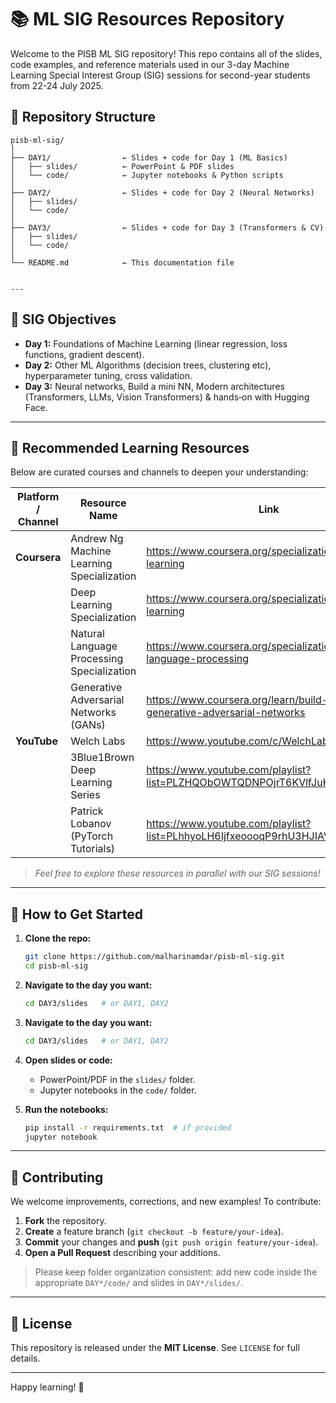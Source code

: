 # 📚 ML SIG Resources Repository

Welcome to the PISB ML SIG repository! This repo contains all of the slides, code examples, and reference materials used in our 3-day Machine Learning Special Interest Group (SIG) sessions for second-year students from 22-24 July 2025.

## 📂 Repository Structure

```text
pisb-ml-sig/
│
├── DAY1/                ← Slides + code for Day 1 (ML Basics)
│   ├── slides/          ← PowerPoint & PDF slides
│   └── code/            ← Jupyter notebooks & Python scripts
│
├── DAY2/                ← Slides + code for Day 2 (Neural Networks)
│   ├── slides/
│   └── code/
│
├── DAY3/                ← Slides + code for Day 3 (Transformers & CV)
│   ├── slides/
│   └── code/
│
└── README.md            ← This documentation file


---
```
## 🎯 SIG Objectives
- **Day 1:** Foundations of Machine Learning (linear regression, loss functions, gradient descent).  
- **Day 2:** Other ML Algorithms (decision trees, clustering etc), hyperparameter tuning, cross validation.  
- **Day 3:** Neural networks, Build a mini NN, Modern architectures (Transformers, LLMs, Vision Transformers) & hands‑on with Hugging Face.

---

## 📖 Recommended Learning Resources
Below are curated courses and channels to deepen your understanding:

| Platform / Channel                       | Resource Name                                | Link                                                                                       |
|------------------------------------------|----------------------------------------------|--------------------------------------------------------------------------------------------|
| **Coursera**                             | Andrew Ng Machine Learning Specialization    | https://www.coursera.org/specializations/machine-learning                                  |
|                                          | Deep Learning Specialization                 | https://www.coursera.org/specializations/deep-learning                                    |
|                                          | Natural Language Processing Specialization   | https://www.coursera.org/specializations/natural-language-processing                      |
|                                          | Generative Adversarial Networks (GANs)       | https://www.coursera.org/learn/build-basic-generative-adversarial-networks                |
| **YouTube**                              | Welch Labs                                   | https://www.youtube.com/c/WelchLabs                                                       |
|                                          | 3Blue1Brown Deep Learning Series             | https://www.youtube.com/playlist?list=PLZHQObOWTQDNPOjrT6KVlfJuKtYTftqH6                  |
|                                          | Patrick Lobanov (PyTorch Tutorials)          | https://www.youtube.com/playlist?list=PLhhyoLH6IjfxeoooqP9rhU3HJIAVAJ3Vz                  |

> _Feel free to explore these resources in parallel with our SIG sessions!_

---

## 🚀 How to Get Started
1. **Clone the repo:**  
   ```bash
   git clone https://github.com/malharinamdar/pisb-ml-sig.git
   cd pisb-ml-sig

2. **Navigate to the day you want:**  
   ```bash
   cd DAY3/slides   # or DAY1, DAY2
2.  **Navigate to the day you want:**
    ```bash
    cd DAY3/slides   # or DAY1, DAY2
    ```
3.  **Open slides or code:**
    * PowerPoint/PDF in the `slides/` folder.
    * Jupyter notebooks in the `code/` folder.

4.  **Run the notebooks:**
    ```bash
    pip install -r requirements.txt  # if provided
    jupyter notebook
    ```
---

## 🤝 Contributing
We welcome improvements, corrections, and new examples! To contribute:

1.  **Fork** the repository.
2.  **Create** a feature branch (`git checkout -b feature/your-idea`).
3.  **Commit** your changes and **push** (`git push origin feature/your-idea`).
4.  **Open a Pull Request** describing your additions.

> Please keep folder organization consistent: add new code inside the appropriate `DAY*/code/` and slides in `DAY*/slides/`.

---

## 🧾 License
This repository is released under the **MIT License**. See `LICENSE` for full details.

---

Happy learning! 🚀

